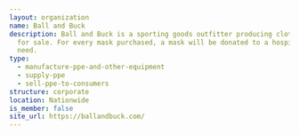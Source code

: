 ```yaml
---
layout: organization
name: Ball and Buck
description: Ball and Buck is a sporting goods outfitter producing cloth masks
  for sale. For every mask purchased, a mask will be donated to a hospital in
  need.
type:
  - manufacture-ppe-and-other-equipment
  - supply-ppe
  - sell-ppe-to-consumers
structure: corporate
location: Nationwide
is_member: false
site_url: https://ballandbuck.com/
---
```

